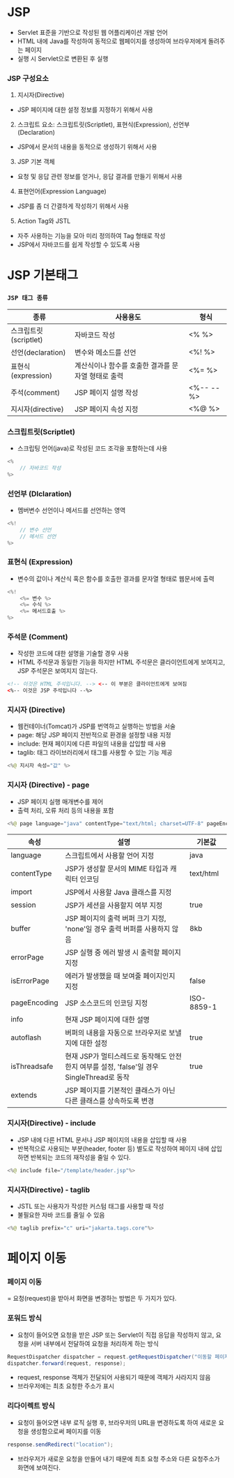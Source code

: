 # JSP

- Servlet 표준을 기반으로 작성된 웹 어플리케이션 개발 언어
- HTML 내에 Java를 작성하여 동적으로 웹페이지를 생성하여 브라우저에게 돌려주는 페이지
- 실행 시 Servlet으로 변환된 후 실행

 ### JSP 구성요소
 
 1. 지시자(Directive)
 - JSP 페이지에 대한 설정 정보를 지정하기 위해서 사용
 
 2. 스크립트 요소: 스크립트릿(Scriptlet), 표현식(Expression), 선언부(Declaration) 
- JSP에서 문서의 내용을 동적으로 생성하기 위해서 사용

 3. JSP 기본 객체
- 요청 및 응답 관련 정보를 얻거나, 응답 결과를 만들기 위해서 사용

 4. 표현언어(Expression Language)
 - JSP를 좀 더 간결하게 작성하기 위해서 사용

 5. Action Tag와 JSTL
 - 자주 사용하는 기능을 모아 미리 정의하여 Tag 형태로 작성
 - JSP에서 자바코드를 쉽게 작성할 수 있도록 사용

# JSP 기본태그

### `JSP 태그 종류`

|종류|사용용도|형식|
|--|--|--|
|스크립트릿(scriptlet)|자바코드 작성|<% %>|
|선언(declaration)|변수와 메소드를 선언|<%! %>|
|표현식(expression)|계산식이나 함수를 호출한 결과를 문자열 형태로 출력|<%= %>|
|주석(comment)|JSP 페이지 설명 작성|<%-- --%>|
|지시자(directive)|JSP 페이지 속성 지정|<%@ %>|

### 스크립트릿(Scriptlet)
- 스크립팅 언어(java)로 작성된 코드 조각을 포함하는데 사용

``` Java
<% 
    // 자바코드 작성
%>
```

### 선언부 (Dlclaration)
- 멤버변수 선언이나 메서드를 선언하는 영역

``` Java
<%!
    // 변수 선언
    // 메서드 선언
%>
```

### 표현식 (Expression)
- 변수의 값이나 계산식 혹은 함수를 호출한 결과를 문자열 형태로 웹문서에 출력

``` Java
<%!
    <%= 변수 %>
    <%= 수식 %>
    <%= 메서드호출 %>
%>
```

### 주석문 (Comment)
- 작성한 코드에 대한 설명을 기술할 경우 사용
- HTML 주석문과 동일한 기능을 하지만 HTML 주석문은 클라이언트에게 보여지고, JSP 주석문은 보여지지 않는다.

``` HTML
<!-- 이것은 HTML 주석입니다. --> <-- 이 부분은 클라이언트에게 보여짐
<%-- 이것은 JSP 주석입니다 --%>
```

### 지시자 (Directive)
- 웹컨테이너(Tomcat)가 JSP를 번역하고 실행하는 방법을 서술
- page: 해당 JSP 페이지 전반적으로 환경을 설정할 내용 지정
- include: 현재 페이지에 다른 파일의 내용을 삽입할 때 사용
- taglib: 태그 라이브러리에서 태그를 사용할 수 있는 기능 제공

``` java
<%@ 지시자 속성="값" %>
```

### 지시자 (Directive) - page
- JSP 페이지 실행 매개변수를 제어
- 출력 처리, 오류 처리 등의 내용을 포함

``` java
<%@ page language="java" contentType="text/html; charset=UTF-8" pageEncoding="UTF-8"%>
```

|속성|설명|기본값|
|--|--|--|
|language|스크립트에서 사용할 언어 지정|java|
|contentType|JSP가 생성할 문서의 MIME 타입과 캐릭터 인코딩|text/html|
|import|JSP에서 사용할 Java 클래스를 지정||
|session|JSP가 세션을 사용할지 여부 지정|true|
|buffer|JSP 페이지의 출력 버퍼 크기 지정, 'none'일 경우 출력 버퍼를 사용하지 않음|8kb|
|errorPage|JSP 실행 중 에러 발생 시 출력할 페이지 지정||
|isErrorPage|에러가 발생했을 때 보여줄 페이지인지 지정|false|
|pageEncoding|JSP 소스코드의 인코딩 지정|ISO-8859-1|
|info|현재 JSP 페이지에 대한 설명||
|autoflash|버퍼의 내용을 자동으로 브라우저로 보낼지에 대한 설정|true|
|isThreadsafe|현재 JSP가 멀티스레드로 동작해도 안전한지 여부를 설정, 'false'일 경우 SingleThread로 동작|true|
|extends|JSP 페이지를 기본적인 클래스가 아닌 다른 클래스를 상속하도록 변경||

### 지시자(Directive) - include
- JSP 내에 다른 HTML 문서나 JSP 페이지의 내용을 삽입할 때 사용
- 반복적으로 사용되는 부분(header, footer 등) 별도로 작성하여 페이지 내에 삽입하면 반복되는 코드의 재작성을 줄일 수 있다.

``` Java
<%@ include file="/template/header.jsp"%>
```

### 지시자(Directive) - taglib
- JSTL 또는 사용자가 작성한 커스텀 태그를 사용할 때 작성
- 불필요한 자바 코드를 줄일 수 있음

``` Java
<%@ taglib prefix="c" uri="jakarta.tags.core"%>
```

# 페이지 이동

### 페이지 이동

= 요청(request)을 받아서 화면을 변경하는 방법은 두 가지가 있다.

### 포워드 방식
- 요청이 들어오면 요청을 받은 JSP 또는 Servlet이 직접 응답을 작성하지 않고, 요청을 서버 내부에서 전달하여 요청을 처리하게 하는 방식

``` Java
RequestDispatcher dispatcher = request.getRequestDispatcher("이동할 페이지");
dispatcher.forward(request, response);
```

- request, response 객체가 전달되어 사용되기 때문에 객체가 사라지지 않음
- 브라우저에는 최초 요청한 주소가 표시

### 리다이렉트 방식
- 요청이 들어오면 내부 로직 실행 후, 브라우저의 URL을 변경하도록 하여 새로운 요청을 생성함으로써 페이지를 이동

``` Java
response.sendRedirect("location");
```

- 브라우저가 새로운 요청을 만들어 내기 때문에 최초 요청 주소와 다른 요청주소가 화면에 보여진다.
